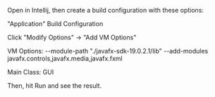 Open in Intellij, then create a build configuration with these options:

"Application" Build Configuration

Click "Modify Options" -> "Add VM Options"

VM Options:
--module-path "./javafx-sdk-19.0.2.1/lib" --add-modules javafx.controls,javafx.media,javafx.fxml


Main Class:
GUI

Then, hit Run and see the result.
